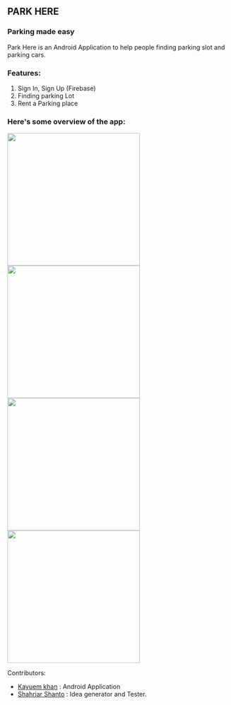 
## PARK HERE

### Parking made easy
Park Here is an Android Application to help people finding parking slot and parking cars.

### Features:
1. Sign In, Sign Up (Firebase)
2. Finding parking Lot
3. Rent a Parking place

### Here's some overview of the app: 
<img width=300 src="https://i.imgur.com/gD84DUE.png"> <img width=300 src="https://i.imgur.com/ZYvGLlo.png"> <br>
<img width=300 src="https://i.imgur.com/2PmbnMw.png"> <img width=300 src="https://i.imgur.com/HGmqORg.png">

Contributors:
* [Kayuem khan](https://github.com/Kayuemkhan) : Android Application
* [Shahriar Shanto](https://github.com/ShahriarShanto) : Idea generator and Tester. 
